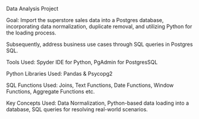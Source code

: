 Data Analysis Project

Goal: Import the superstore sales data into a Postgres database, incorporating data normalization, duplicate removal, and utilizing Python for the loading process.

Subsequently, address business use cases through SQL queries in Postgres SQL.

Tools Used: Spyder IDE for Python, PgAdmin for PostgresSQL

Python Libraries Used: Pandas & Psycopg2

SQL Functions Used: Joins, Text Functions, Date Functions, Window Functions, Aggregate Functions etc.

Key Concepts Used: Data Normalization, Python-based data loading into a database, SQL queries for resolving real-world scenarios.
